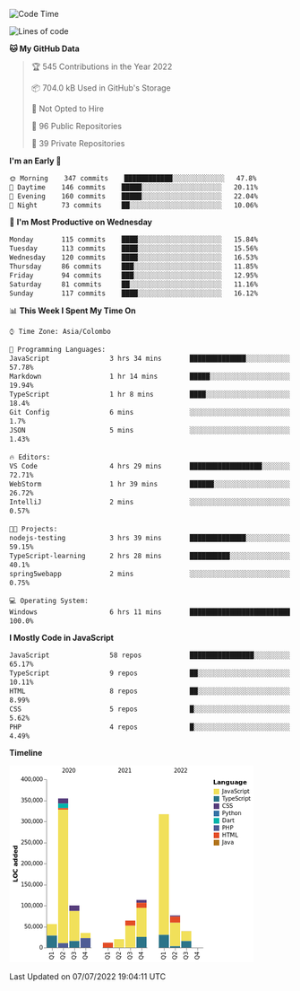 
<!--START_SECTION:waka-->
![Code Time](http://img.shields.io/badge/Code%20Time-0%20secs-blue)

![Lines of code](https://img.shields.io/badge/From%20Hello%20World%20I%27ve%20Written-1%20Million%20lines%20of%20code-blue)

**🐱 My GitHub Data** 

> 🏆 545 Contributions in the Year 2022
 > 
> 📦 704.0 kB Used in GitHub's Storage 
 > 
> 🚫 Not Opted to Hire
 > 
> 📜 96 Public Repositories 
 > 
> 🔑 39 Private Repositories  
 > 
**I'm an Early 🐤** 

```text
🌞 Morning    347 commits    ████████████░░░░░░░░░░░░░   47.8% 
🌆 Daytime    146 commits    █████░░░░░░░░░░░░░░░░░░░░   20.11% 
🌃 Evening    160 commits    █████░░░░░░░░░░░░░░░░░░░░   22.04% 
🌙 Night      73 commits     ██░░░░░░░░░░░░░░░░░░░░░░░   10.06%

```
📅 **I'm Most Productive on Wednesday** 

```text
Monday       115 commits    ████░░░░░░░░░░░░░░░░░░░░░   15.84% 
Tuesday      113 commits    ████░░░░░░░░░░░░░░░░░░░░░   15.56% 
Wednesday    120 commits    ████░░░░░░░░░░░░░░░░░░░░░   16.53% 
Thursday     86 commits     ███░░░░░░░░░░░░░░░░░░░░░░   11.85% 
Friday       94 commits     ███░░░░░░░░░░░░░░░░░░░░░░   12.95% 
Saturday     81 commits     ██░░░░░░░░░░░░░░░░░░░░░░░   11.16% 
Sunday       117 commits    ████░░░░░░░░░░░░░░░░░░░░░   16.12%

```


📊 **This Week I Spent My Time On** 

```text
⌚︎ Time Zone: Asia/Colombo

💬 Programming Languages: 
JavaScript               3 hrs 34 mins       ██████████████░░░░░░░░░░░   57.78% 
Markdown                 1 hr 14 mins        █████░░░░░░░░░░░░░░░░░░░░   19.94% 
TypeScript               1 hr 8 mins         ████░░░░░░░░░░░░░░░░░░░░░   18.4% 
Git Config               6 mins              ░░░░░░░░░░░░░░░░░░░░░░░░░   1.7% 
JSON                     5 mins              ░░░░░░░░░░░░░░░░░░░░░░░░░   1.43%

🔥 Editors: 
VS Code                  4 hrs 29 mins       ██████████████████░░░░░░░   72.71% 
WebStorm                 1 hr 39 mins        ██████░░░░░░░░░░░░░░░░░░░   26.72% 
IntelliJ                 2 mins              ░░░░░░░░░░░░░░░░░░░░░░░░░   0.57%

🐱‍💻 Projects: 
nodejs-testing           3 hrs 39 mins       ██████████████░░░░░░░░░░░   59.15% 
TypeScript-learning      2 hrs 28 mins       ██████████░░░░░░░░░░░░░░░   40.1% 
spring5webapp            2 mins              ░░░░░░░░░░░░░░░░░░░░░░░░░   0.75%

💻 Operating System: 
Windows                  6 hrs 11 mins       █████████████████████████   100.0%

```

**I Mostly Code in JavaScript** 

```text
JavaScript               58 repos            ████████████████░░░░░░░░░   65.17% 
TypeScript               9 repos             ██░░░░░░░░░░░░░░░░░░░░░░░   10.11% 
HTML                     8 repos             ██░░░░░░░░░░░░░░░░░░░░░░░   8.99% 
CSS                      5 repos             █░░░░░░░░░░░░░░░░░░░░░░░░   5.62% 
PHP                      4 repos             █░░░░░░░░░░░░░░░░░░░░░░░░   4.49%

```


**Timeline**

![Chart not found](https://raw.githubusercontent.com/ccweerasinghe1994/ccweerasinghe1994/master/charts/bar_graph.png) 


 Last Updated on 07/07/2022 19:04:11 UTC
<!--END_SECTION:waka-->
